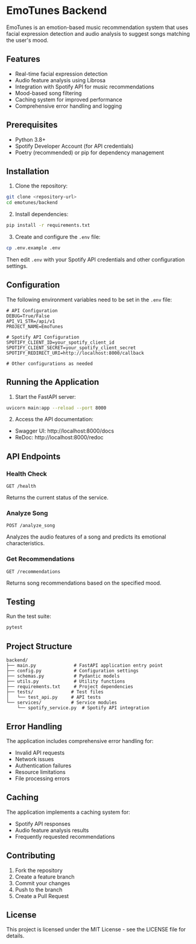 # EmoTunes Backend

EmoTunes is an emotion-based music recommendation system that uses facial expression detection and audio analysis to suggest songs matching the user's mood.

## Features

- Real-time facial expression detection
- Audio feature analysis using Librosa
- Integration with Spotify API for music recommendations
- Mood-based song filtering
- Caching system for improved performance
- Comprehensive error handling and logging

## Prerequisites

- Python 3.8+
- Spotify Developer Account (for API credentials)
- Poetry (recommended) or pip for dependency management

## Installation

1. Clone the repository:
```bash
git clone <repository-url>
cd emotunes/backend
```

2. Install dependencies:
```bash
pip install -r requirements.txt
```

3. Create and configure the `.env` file:
```bash
cp .env.example .env
```
Then edit `.env` with your Spotify API credentials and other configuration settings.

## Configuration

The following environment variables need to be set in the `.env` file:

```env
# API Configuration
DEBUG=True/False
API_V1_STR=/api/v1
PROJECT_NAME=EmoTunes

# Spotify API Configuration
SPOTIFY_CLIENT_ID=your_spotify_client_id
SPOTIFY_CLIENT_SECRET=your_spotify_client_secret
SPOTIFY_REDIRECT_URI=http://localhost:8000/callback

# Other configurations as needed
```

## Running the Application

1. Start the FastAPI server:
```bash
uvicorn main:app --reload --port 8000
```

2. Access the API documentation:
- Swagger UI: http://localhost:8000/docs
- ReDoc: http://localhost:8000/redoc

## API Endpoints

### Health Check
```
GET /health
```
Returns the current status of the service.

### Analyze Song
```
POST /analyze_song
```
Analyzes the audio features of a song and predicts its emotional characteristics.

### Get Recommendations
```
GET /recommendations
```
Returns song recommendations based on the specified mood.

## Testing

Run the test suite:
```bash
pytest
```

## Project Structure

```
backend/
├── main.py              # FastAPI application entry point
├── config.py            # Configuration settings
├── schemas.py           # Pydantic models
├── utils.py             # Utility functions
├── requirements.txt     # Project dependencies
├── tests/              # Test files
│   └── test_api.py     # API tests
└── services/           # Service modules
    └── spotify_service.py  # Spotify API integration
```

## Error Handling

The application includes comprehensive error handling for:
- Invalid API requests
- Network issues
- Authentication failures
- Resource limitations
- File processing errors

## Caching

The application implements a caching system for:
- Spotify API responses
- Audio feature analysis results
- Frequently requested recommendations

## Contributing

1. Fork the repository
2. Create a feature branch
3. Commit your changes
4. Push to the branch
5. Create a Pull Request

## License

This project is licensed under the MIT License - see the LICENSE file for details.